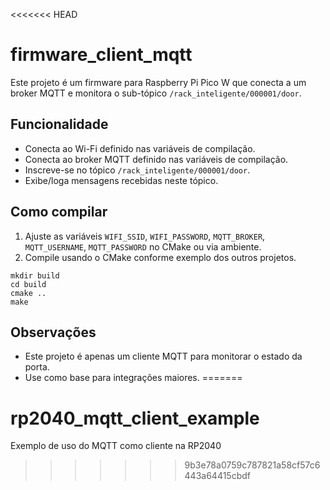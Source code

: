 <<<<<<< HEAD
# firmware_client_mqtt

Este projeto é um firmware para Raspberry Pi Pico W que conecta a um broker MQTT e monitora o sub-tópico `/rack_inteligente/000001/door`.

## Funcionalidade
- Conecta ao Wi-Fi definido nas variáveis de compilação.
- Conecta ao broker MQTT definido nas variáveis de compilação.
- Inscreve-se no tópico `/rack_inteligente/000001/door`.
- Exibe/loga mensagens recebidas neste tópico.

## Como compilar
1. Ajuste as variáveis `WIFI_SSID`, `WIFI_PASSWORD`, `MQTT_BROKER`, `MQTT_USERNAME`, `MQTT_PASSWORD` no CMake ou via ambiente.
2. Compile usando o CMake conforme exemplo dos outros projetos.

```
mkdir build
cd build
cmake ..
make
```

## Observações
- Este projeto é apenas um cliente MQTT para monitorar o estado da porta.
- Use como base para integrações maiores.
=======
# rp2040_mqtt_client_example
Exemplo de uso do MQTT como cliente na RP2040
>>>>>>> 9b3e78a0759c787821a58cf57c6443a64415cbdf
